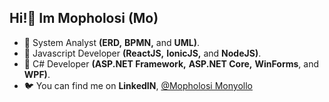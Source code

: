 ## Hi!👋 Im Mopholosi (Mo)
- 🌱 System Analyst **(ERD,** **BPMN,** and **UML)**.
- 🌱 Javascript Developer **(ReactJS,** **IonicJS,** and **NodeJS)**.
- 🌱 C# Developer **(ASP.NET Framework,** **ASP.NET Core,** **WinForms**, and **WPF)**.
- 🐦 You can find me on **LinkedIN**, [@Mopholosi Monyollo](https://www.linkedin.com/in/mopholosi-monyollo-b184001b2/)


